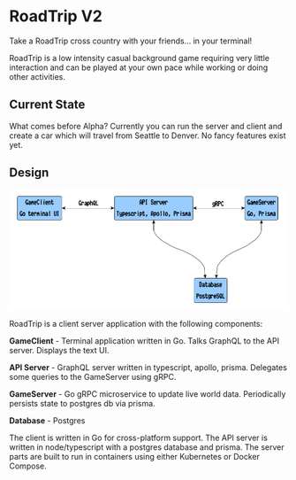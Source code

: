 # RoadTrip V2

Take a RoadTrip cross country with your friends... in your terminal!

RoadTrip is a low intensity casual background game requiring very little interaction and can be played at your own pace while working or doing other activities.

## Current State

What comes before Alpha? Currently you can run the server and client and create a car which will travel from Seattle to Denver. No fancy features exist yet.

## Design

![System components](design/diagram.png?raw=true "System Components")

RoadTrip is a client server application with the following components:

**GameClient** - Terminal application written in Go. Talks GraphQL to the API server. Displays the text UI.

**API Server** - GraphQL server written in typescript, apollo, prisma. Delegates some queries to the GameServer using gRPC.

**GameServer** - Go gRPC microservice to update live world data. Periodically persists state to postgres db via prisma.

**Database** - Postgres

The client is written in Go for cross-platform support. The API server is written in node/typescript with a postgres database and prisma. The server parts are built to run in containers using either Kubernetes or Docker Compose.
